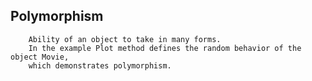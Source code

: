 ## Polymorphism

		Ability of an object to take in many forms.
		In the example Plot method defines the random behavior of the object Movie, 
		which demonstrates polymorphism.